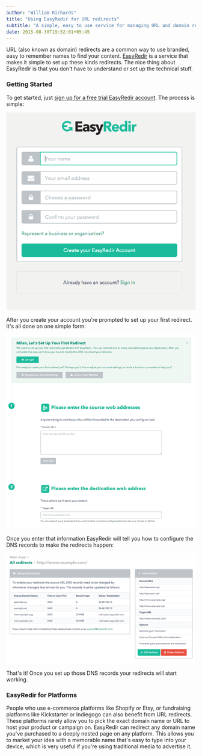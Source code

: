 ```yaml
---
author: "William Richards"
title: "Using EasyRedir for URL redirects"
subtitle: "A simple, easy to use service for managing URL and domain redirects."
date: 2015-08-30T19:52:01+05:45
---
```


URL (also known as domain) redirects are a common way to use branded, easy to remember names to find your content. [EasyRedir](https://www.easyredir.com/) is a service that makes it simple to set up these kinds redirects. The nice thing about EasyRedir is that you don't have to understand or set up the technical stuff.

### Getting Started

To get started, just [sign up for a free trial EasyRedir account](https://dashboard.easyredir.com/profile/sign-up). The process is simple:

[![EasyRedir sign up form](/uploads/2015/20150830-easyredir-sign-up-form-screen-shot-2015-08-29-at-9-15-49-am.png)](/uploads/2015/20150830-easyredir-sign-up-form-screen-shot-2015-08-29-at-9-15-49-am.png)

After you create your account you're prompted to set up your first redirect. It's all done on one simple form:

[![EasyRedir set up form](/uploads/2015/20150830-easyredir-set-up-form-screen-shot-2015-08-29-at-9-19-29-am.png)](/uploads/2015/20150830-easyredir-set-up-form-screen-shot-2015-08-29-at-9-19-29-am.png)

Once you enter that information EasyRedir will tell you how to configure the DNS records to make the redirects happen:

[![EasyRedir configuration](/uploads/2015/20150830-easyredir-configuration-screen-shot-2015-08-29-at-9-22-07-am.png)](/uploads/2015/20150830-easyredir-configuration-screen-shot-2015-08-29-at-9-22-07-am.png)

That's it! Once you set up those DNS records your redirects will start working.

### EasyRedir for Platforms

People who use e-commerce platforms like Shopify or Etsy, or fundraising platforms like Kickstarter or Indiegogo can also benefit from URL redirects. These platforms rarely allow you to pick the exact domain name or URL to host your product or campaign on. EasyRedir can redirect any domain name you've purchased to a deeply nested page on any platform. This allows you to market your idea with a memorable name that's easy to type into your device, which is very useful if you're using traditional media to advertise it.
